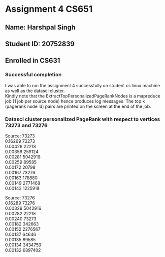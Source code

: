 # Assignment 4 CS651

## Name: Harshpal Singh

## Student ID: 20752839

## Enrolled in CS631

### Successful completion

I was able to run the assignment 4 successfully on student cs linux machine as well as the datasci cluster.  
Kindly note that the ExtractTopPersonalizedPageRankNodes is a mapreduce job (1 job per source node) hence produces log messages. The top k (pagerank node id) pairs are printed on the screen at the end of the job.  

### Datasci cluster personalized PageRank with respect to vertices 73273 and 73276

Source: 73273  
0.16269 73273  
0.00428 22218  
0.00356 259124  
0.00281 5042916  
0.00259 89585  
0.00172 20798  
0.00167 73276  
0.00163 178880  
0.00149 2771468  
0.00143 1225918  
  
Source: 73276  
0.16289 73276  
0.00329 5042916  
0.00282 22218  
0.00240 73273  
0.00182 342663  
0.00152 2276567  
0.00137 64646  
0.00135 89585  
0.00134 3434750  
0.00132 6897402  

